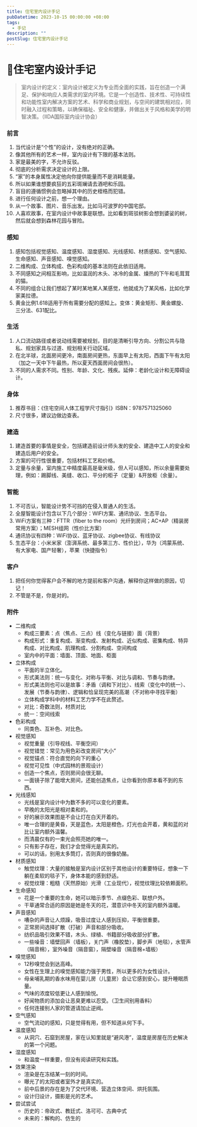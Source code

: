 ```yaml
---
title: 住宅室内设计手记
pubDatetime: 2023-10-15 00:00:00 +08:00
tags:
  - 手记
description: ""
postSlug: 住宅室内设计手记
---
```


# 🌟住宅室内设计手记

> 室内设计的定义：室内设计被定义为专业而全面的实践，旨在创造一个满足、保护和响应人类需求的室内环境。它是一个创造性、技术性、可持续性和功能性室内解决方案的艺术、科学和商业规划，与空间的建筑相对应，同时融入过程和策略，以确保福祉、安全和健康，并做出关于风格和美学的明智决策。（IIDA国际室内设计协会）

### 前言

1. 当代设计是“个性”的设计，没有绝对的正确。
2. 像其他所有的艺术一样，室内设计有下限的基本法则。
3. 家是最美的字，不允许反驳。
4. 彻底的分析需求决定设计的上限。
5. “家”的本身属性决定他向你提供能量而不是消耗能量。
6. 所以如果谁想要疯狂的五彩斑斓请去酒吧和乐园。
7. 盲目的遵循惯例会忽略掉其中的历史桎梏而犯错。
8. 进行任何设计之前，想一个理由。
9. 从一个故事、图片、音乐出发。比如马可波罗的中国宅邸。
10. 人喜欢故事，在室内设计中故事是联想。比如看到斑驳树影会想到婆娑的树，然后就会想到森林花园与冒险。

### 感知

1. 感知包括视觉感知、温度感知、湿度感知、光线感知、材质感知、空气感知、生命感知、声音感知、嗅觉感知。
2. 二维构成、立体构成、色彩构成的基本法则在此依旧适用。
3. 不同感知之间相互影响，比如温润的木头、冰冷的金属、燥热的下午和毛茸茸的猫。
4. 不同的组合让我们想起了某时某地某人某感觉，他就成为了某风格，比如化学家美拉德。
5. 黄金比例1.618适用于所有需要分配的感知上。变体：黄金矩形、黄金螺旋、三分法、631配比。

### 生活

1. 人口流动路径或者说动线需要被规划，目的是清晰引导方向、分割公共与隐私、规划家具与过道、规划相关行动区域。
2. 在北半球，北面房间更冷，南面房间更热，东面早上有太阳，西面下午有太阳（加之一天中下午最热，所以夏天西面房间会很热）。
3. 不同的人需求不同。性别、年龄、文化、残疾。延伸：老龄化设计和无障碍设计。

### 身体

1. 推荐书目：《住宅空间人体工程学尺寸指引》ISBN：9787571325060
2. 尺寸很多，建议边做边查表。

### 建造

1. 建造首要的事情是安全，包括建造前设计师头发的安全、建造中工人的安全和建造后用户的安全。
2. 方案的可行性很重要，包括材料工艺和价格。
3. 定量与余量，室内施工中精度最高是毫米级，但人可以感知，所以余量需要处理，例如：踢脚线、美缝、收口、平分的柜子（定量）&开放柜（余量）。

### 智能

1. 不可否认，智能设计势不可挡的在侵入普通人的生活。
2. 全屋智能设计包含以下几个部分：WIFI方案、通讯协议、生态平台。
3. WiFi方案有三种：FTTR（fiber to the room）光纤到房间；AC+AP（精装房常用方案）；MESH组网（性价比方案）
4. 通讯协议有四种：WiFi协议、蓝牙协议、zigbee协议、有线协议
5. 生态平台：小米米家（澎湃系统、最多第三方、性价比），华为（鸿蒙系统、有大家电、国产轻奢），苹果（快捷指令）

### 客户

1. 把任何你觉得客户会不解的地方提前和客户沟通，解释你这样做的原因，切记！
2. 不管是不是，你是对的。

### 附件

- 二维构成
  - 构成三要素：点（焦点、三点）线（变化与链接）面（背景）
  - 构成形式：重复构成、渐变构成、发射构成、近似构成、密集构成、特异构成、对比构成、肌理构成、分割构成、空间构成
  - 室内中的平面：墙面、顶面、地面、柜面
- 立体构成
  - 平面的半立体化。
  - 形式美法则：统一与变化、对称与平衡、对比与调和、节奏与韵律。
  - 形式美法则也可以是故事：矛盾（调和下对比）、线索（变化中的统一）、发展（节奏与韵律）、逻辑和恰呈现完美的高潮（不对称中寻找平衡）
  - 立体构成学科中的材料工艺力学不在此赘述。
  - 对比：奇数法则，材质对比
  - 统一：空间线索
- 色彩构成
  - 同类色、互补色、对比色。
- 视觉感知
  - 视觉重量（引导视线、平衡空间）
  - 视觉错觉：常见为用色彩改变房间“大小”
  - 视觉锚点：符合直觉的向下的重心
  - 视觉可见性（中式园林的景观设计）
  - 创造一个焦点，否则房间会很无聊。
  - 一面镜子除了能增大房间，还能创造焦点，让你看到你原本看不到的东西。
- 光线感知
  - 光线是室内设计中为数不多的可以变化的要素。
  - 早晚的太阳光是相对柔和的。
  - 好的展示效果图是不会让灯在白天开着的。
  - 唯一合理的是黄昏，天是蓝色，太阳是橙色，灯光也会开着，黄和蓝的对比让室内额外温馨。
  - 而清晨仅有的一束光会照亮她的唯一。
  - 只有影子存在，我们才会觉得光是真实的。
  - 可以的话，别用太多筒灯，否则真的很像奶酪。
- 材质感知
  - 触觉纹理：大量的接触是室内设计区别于其他设计的重要特征，想象一下躺在柔软的毯子下，身体本能的感到舒适。
  - 视觉纹理：粗糙（天然原始）光滑（工业现代），视觉纹理比较依赖面积。
- 生命感知
  - 花是一个重要的生命，她可以暗示季节、点缀色彩、联想户外。
  - 干草通常合适的原因是她是冬天的花，潜意识中冬天的室内额外温暖。
- 声音感知
  - 嘈杂的声音让人烦躁，吸音过度让人感到压抑，平衡很重要。
  - 正常房间选择扩散（打破）声音和部分吸收。
  - 纺织品吸引效果不错，木头、绿植、书籍部分吸收部分扩散。
  - 一些噪音：墙壁回声（墙板），关门声（橡胶垫），脚步声（地毯），水管声（隔音棉），室外噪音（隔音窗），隔壁噪音（隔音棉+墙板）
- 嗅觉感知
  - 12秒嗅觉会到达高峰。
  - 女性在生理上的嗅觉感知能力强于男性，所以更多的为女性设计。
  - 母亲哺乳期的香水味用在婴儿房（儿童房）会让它感到安心，提升睡眠质量。
  - 气味的浓度较低更让人感到愉悦。
  - 好闻物质的添加会让恶臭更难以忍受。（卫生间别用香料）
  - 任何连接别人家的管道请加止逆阀。
- 空气感知
  - 空气流动的感知，只是觉得有用，但不知道从何下手。
- 温度感知
  - 从洞穴、石窟到房屋，家在认知里就是“避风港”，温度是房屋在历史解决的第一个问题。
- 湿度感知
  - 和温度一样重要，但没有阅读研究和实践。
- 效果渲染
  - 渲染是在冻结某一刻的时间。
  - 曝光了的太阳或者室外才是真实的。
  - 前中后景的存在是为了交代环境、营造立体空间、烘托氛围。
  - 设计归设计，摄影是光的艺术。
- 尝试尝试
  - 历史的：帝政式、教廷式、洛可可、古典中式
  - 未来的：解构的、仿生的
